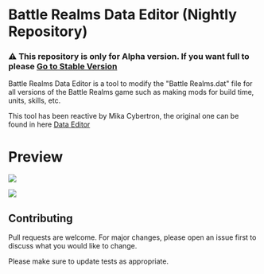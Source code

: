 # Battle Realms Data Editor (Nightly Repository)

### ⚠️ This repository is only for Alpha version. If you want full to please [Go to Stable Version](https://github.com/MikaCybertron/Battle-Realms-Data-Editor) </br>
Battle Realms Data Editor is a tool to modify the "Battle Realms.dat" file for all versions of the Battle Realms game such as making mods for build time, units, skills, etc.

This tool has been reactive by Mika Cybertron, the original one can be found in here [Data Editor](https://www.moddb.com/mods/boltymods-data-editor-for-battle-realms/downloads/boltymods-data-editor-file)

# Preview
![](https://github.com/KravitzMC/Battle-Realms-Data-Editor/blob/main/Image/3_dark.png)

![](https://github.com/KravitzMC/Battle-Realms-Data-Editor/blob/main/Image/4_dark.png)


## Contributing
Pull requests are welcome. For major changes, please open an issue first to discuss what you would like to change.

Please make sure to update tests as appropriate.
